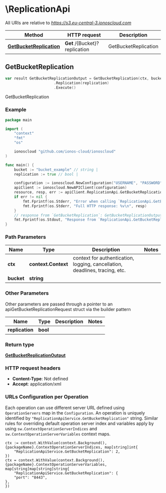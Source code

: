 # \ReplicationApi

All URIs are relative to *https://s3.eu-central-3.ionoscloud.com*

|Method | HTTP request | Description|
|------------- | ------------- | -------------|
|[**GetBucketReplication**](ReplicationApi.md#GetBucketReplication) | **Get** /{Bucket}?replication | GetBucketReplication|



## GetBucketReplication

```go
var result GetBucketReplicationOutput = GetBucketReplication(ctx, bucket)
                      .Replication(replication)
                      .Execute()
```

GetBucketReplication



### Example

```go
package main

import (
    "context"
    "fmt"
    "os"

    ionoscloud "github.com/ionos-cloud/ionoscloud"
)

func main() {
    bucket := "bucket_example" // string | 
    replication := true // bool | 

    configuration := ionoscloud.NewConfiguration("USERNAME", "PASSWORD", "TOKEN", "HOST_URL")
    apiClient := ionoscloud.NewAPIClient(configuration)
    resource, resp, err := apiClient.ReplicationApi.GetBucketReplication(context.Background(), bucket).Replication(replication).Execute()
    if err != nil {
        fmt.Fprintf(os.Stderr, "Error when calling `ReplicationApi.GetBucketReplication``: %v\n", err)
        fmt.Fprintf(os.Stderr, "Full HTTP response: %v\n", resp)
    }
    // response from `GetBucketReplication`: GetBucketReplicationOutput
    fmt.Fprintf(os.Stdout, "Response from `ReplicationApi.GetBucketReplication`: %v\n", resource)
}
```

### Path Parameters


|Name | Type | Description  | Notes|
|------------- | ------------- | ------------- | -------------|
|**ctx** | **context.Context** | context for authentication, logging, cancellation, deadlines, tracing, etc.|
|**bucket** | **string** |  | |

### Other Parameters

Other parameters are passed through a pointer to an apiGetBucketReplicationRequest struct via the builder pattern


|Name | Type | Description  | Notes|
|------------- | ------------- | ------------- | -------------|
| **replication** | **bool** |  | |

### Return type

[**GetBucketReplicationOutput**](../models/GetBucketReplicationOutput.md)

### HTTP request headers

- **Content-Type**: Not defined
- **Accept**: application/xml


### URLs Configuration per Operation
Each operation can use different server URL defined using `OperationServers` map in the `Configuration`.
An operation is uniquely identified by `"ReplicationApiService.GetBucketReplication"` string.
Similar rules for overriding default operation server index and variables apply by using `sw.ContextOperationServerIndices` and `sw.ContextOperationServerVariables` context maps.

```golang
ctx := context.WithValue(context.Background(), {packageName}.ContextOperationServerIndices, map[string]int{
    "ReplicationApiService.GetBucketReplication": 2,
})
ctx = context.WithValue(context.Background(), {packageName}.ContextOperationServerVariables, map[string]map[string]string{
    "ReplicationApiService.GetBucketReplication": {
    "port": "8443",
},
})
```

